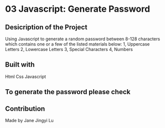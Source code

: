 # 03 Javascript: Generate Password

## Desicription of the Project 

Using Javascript to generate a random password between 8-128 characters which contains one or a few of the listed materials below:
1, Uppercase Letters
2, Lowercase Letters
3, Special Characters
4, Numbers

## Built with 
Html
Css
Javascript 

## To generate the password please check 

## Contribution 

Made by Jane Jingyi Lu 
